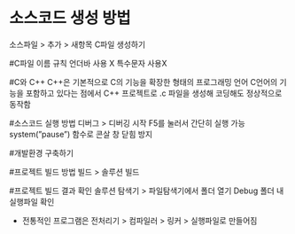 # 소스코드 생성 방법
소스파일 > 추가 > 새항목
C파일 생성하기

#C파일 이름 규칙
언더바 사용 X
특수문자 사용X

#C와 C++
C++은 기본적으로 C의 기능을 확장한 형태의 프로그래밍 언어
C언어의 기능을 포함하고 있다는 점에서 C++ 프로젝트로 .c 파일을 생성해 코딩해도 정상적으로 동작함

#소스코드 실행 방법
디버그 > 디버깅 시작
F5를 눌러서 간단히 실행 가능
system(”pause”) 함수로 콘살 창 닫힘 방지


#개발환경 구축하기

#프로젝트 빌드 방법
빌드 > 솔루션 빌드

#프로젝트 빌드 결과 확인
솔루션 탐색기 > 파일탐색기에서 폴더 열기
Debug 폴더 내 실행파일 확인

* 전통적인 프로그램은 전처리기 > 컴파일러 > 링커 > 실행파일로 만들어짐

